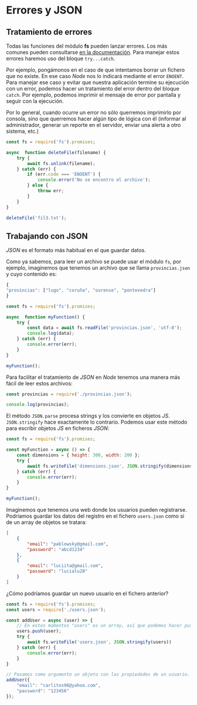 # Errores y JSON

## Tratamiento de errores

Todas las funciones del módulo **fs** pueden lanzar errores. Los más comunes pueden consultarse [en la documentación](https://nodejs.org/api/errors.html#errors_common_system_errors). Para manejar estos errores haremos uso del bloque `try...catch`.

Por ejemplo, pongámonos en el caso de que intentamos borrar un fichero que no existe. En ese caso *Node* nos lo indicará mediante el error `ENOENT`. Para manejar ese caso y evitar que nuestra aplicación termine su ejecución con un error, podemos hacer un tratamiento del error dentro del bloque `catch`. Por ejemplo, podemos imprimir el mensaje de error por pantalla y seguir con la ejecución.

Por lo general, cuando ocurre un error no sólo querremos imprimirlo por consola, sino que querremos hacer algún tipo de lógica con él (informar al administrador, generar un reporte en el servidor, enviar una alerta a otro sistema, etc.)

```javascript
const fs = require('fs').promises;

async  function deleteFile(filename) {
    try {
        await fs.unlink(filename);
    } catch (err) {
        if (err.code === 'ENOENT') {
            console.error('No se encontro el archivo');
        } else {
            throw err;
        }
    }
}

deleteFile('fil3.txt');
```

## Trabajando con JSON

*JSON* es el formato más habitual en el que guardar datos.

Como ya sabemos, para leer un archivo se puede usar el módulo `fs`, por ejemplo, imaginemos que tenemos un archivo que se llama `provincias.json` y cuyo contenido es:

```javascript
{
"provincias": ["lugo", "coruña", "ourense", "pontevedra"]
}
```

```javascript
const fs = require('fs').promises;

async  function myFunction() {
    try {
        const data = await fs.readFile('provincias.json', 'utf-8');
        console.log(data);
    } catch (err) {
        console.error(err);
    }
}

myFunction();
```

Para facilitar el tratamiento de *JSON* en *Node* tenemos una manera más fácil de leer estos archivos:

```javascript
const provincias = require('./provincias.json');

console.log(provincias);
```

El método `JSON.parse` procesa strings y los convierte en objetos *JS*. `JSON.stringify` hace exactamente lo contrario. Podemos usar este método para escribir objetos *JS* en ficheros *JSON*:

```javascript
const fs = require('fs').promises;

const myFunction = async () => {
    const dimensions = { height: 300, width: 200 };
    try {
        await fs.writeFile('dimensions.json', JSON.stringify(dimensions))
    } catch (err) {
        console.error(err);
    }
}

myFunction();
```

Imaginemos que tenemos una web donde los usuarios pueden registrarse. Podríamos guardar los datos del registro en el fichero `users.json` como si de un array de objetos se tratara:
```json
[
	{
		"email": "pablowsky@gmail.com",
		"password": "abcd1234"
	},
	{
	    "email": "luciita@gmail.com",
	    "password": "lucialu28"
	}
]
```

¿Cómo podríamos guardar un nuevo usuario en el fichero anterior?

```javascript
const fs = require('fs').promises;
const users = require('./users.json');

const addUser = async (user) => {
	// En estos momentos "users" es un array, así que podemos hacer push.
    users.push(user);
    try {
        await fs.writeFile('users.json', JSON.stringify(users))
    } catch (err) {
        console.error(err);
    }
}

// Pasamos como argumento un objeto con las propiedades de un usuario.
addUser({
    "email": "carlitos96@yahoo.com",
    "password": "123456"
});
```